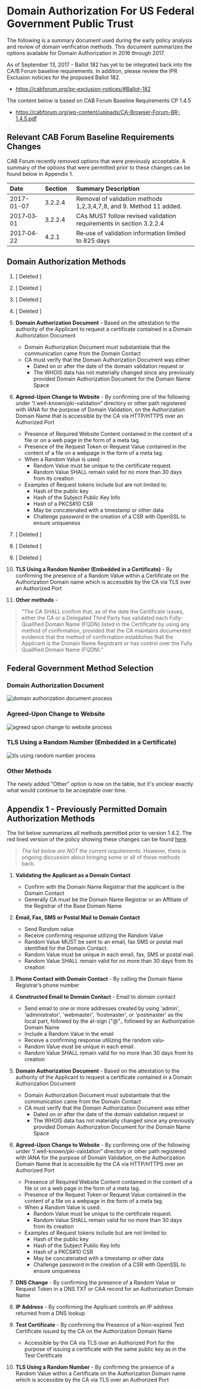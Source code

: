 
# Domain Authorization For US Federal Government Public Trust

The following is a summary document used during the early policy analysis and review of domain verification methods. This document summarizes the options available for Domain Authorization in 2016 through 2017.

As of September 13, 2017 - Ballot 182 has yet to be integrated back into the CA/B Forum baseline requirements. In addition, please review the IPR Exclusion noticies for the proposed Ballot 182.

- https://cabforum.org/ipr-exclusion-notices/#Ballot-182

The content below is based on CAB Forum Baseline Requirements CP 1.4.5
- https://cabforum.org/wp-content/uploads/CA-Browser-Forum-BR-1.4.5.pdf

## Relevant CAB Forum Baseline Requirements Changes

CAB Forum recently removed options that were previously acceptable. A summary of the options that were permitted prior to these changes can be found below in Appendix 1.

| **Date** | **Section&nbsp;&nbsp;** | **Summary Description** |
|:---------|:---------------- |:----------------------------------------------|
| 2017-01-07 | 3.2.2.4 | Removal of validation methods 1,2,3,4,7,8, and 9. Method 11 added. |
| 2017‐03‐01 |  3.2.2.4 | CAs MUST follow revised validation requirements in section 3.2.2.4 |
| 2017‐04‐22 | 4.2.1 | Re‐use of validation information limited to 825 days |

## Domain Authorization Methods

1. [ Deleted ]
2. [ Deleted ]
3. [ Deleted ]
4. [ Deleted ]

5. **Domain Authorization Document** - Based on the attestation to the authority of the Applicant to request a certificate contained in a Domain Authorization Document
	-	Domain Authorization Document must substantiate that the communication came from the Domain Contact
	-	CA must verify that the Domain Authorization Document was either
		-	Dated on or after the date of the domain validation request or
		-	The WHOIS data has not materially changed since any previously provided Domain Authorization Document for the Domain Name Space

6. **Agreed‐Upon Change to Website** - By confirming one of the following under “/.well-known/pki-validation” directory or other path registered with IANA for the purpose of Domain Validation, on the Authorization Domain Name that is accessible by the CA via HTTP/HTTPS over an Authorized Port
	-	Presence of Required Website Content contained in the content of a file or on a web page in the form of a meta tag.
	-	Presence of the Request Token or Request Value contained in the content of a file on a webpage in the form of a meta tag.
	-	When a Random Value is used:
		-	Random Value must be unique to the certificate request.
		-	Random Value SHALL remain valid for no more than 30 days from its creation
	-	Examples of Request tokens include but are not limited to:
		-	Hash of the public key
		-	Hash of the Subject Public Key Info
		-	Hash of a PKCS#10 CSR
		-	May be concatenated with a timestamp or other data
		-	Challenge password in the creation of a CSR with OpenSSL to ensure uniqueness
7. [ Deleted ]
8. [ Deleted ]
9. [ Deleted ]

10. **TLS Using a Random Number (Embedded in a Certificate)** - By confirming the presence of a Random Value within a Certificate on the Authorization Domain name which is accessible by the CA via TLS over an Authorized Port

11. **Other methods** -

> "The CA SHALL confirm that, as of the date the Certificate issues,
> either the CA or a Delegated Third Party has validated each
> Fully‐Qualified Domain Name (FQDN) listed in the Certificate by using
> any method of confirmation, provided that the CA maintains documented
> evidence that the method of confirmation establishes that the
> Applicant is the Domain Name Registrant or has control over the Fully
> Qualified Domain Name (FQDN)."

## Federal Government Method Selection

### Domain Authorization Document
![domain authorization document process](../img/domain_authorization_document.png)

### Agreed‐Upon Change to Website
![agreed upon change to website process](../img/agreed_upon_change_to_website.png)

### TLS Using a Random Number (Embedded in a Certificate)
![tls using random number process](../img/tls_using_random_number.PNG)


### Other Methods
The newly added "Other" option is now on the table, but it's unclear exactly what would continue to be acceptable over time.

## Appendix 1 - Previously Permitted Domain Authorization Methods

The list below summarizes all methods permitted prior to version 1.4.2. The red lined version of the policy showing these changes can be found [here](https://cabforum.org/wp-content/uploads/CA-Browser-Forum-BR-1.4.2-redlined.pdf).

> *The list below are NOT the current requirements.* However, there is ongoing discussion about bringing some or all of these methods back.

1. **Validating the Applicant as a Domain Contact**
	-	Confirm with the Domain Name Registrar that the applicant is the Domain Contact
	-	Generally CA must be the Domain Name Registrar or an Affiliate of the Registrar of the Base Domain Name

2. **Email, Fax, SMS or Postal Mail to Domain Contact**
	-	Send Random value
	-	Receive confirming response utilizing the Random Value
	-	Random Value MUST be sent to an email, fax SMS or postal mail identified for the Domain Contact.
	-	Random Value must be unique in each email, fax, SMS or postal mail.
	-	Random Value SHALL remain valid for no more than 30 days from its creation

3. **Phone Contact with Domain Contact** - By calling the Domain Name Registrar’s phone number

4. **Constructed Email to Domain Contact** - Email to domain contact
	-	Send email to one or more addresses created by using 'admin', 'administrator', 'webmaster', 'hostmaster', or 'postmaster' as the local part, followed by the at-sign ("@"., followed by an Authorization Domain Name
	-	Include a Random Value in the email
	-	Receive a confirming response utilizing the random valu-
	-	Random Value must be unique in each email.
	-	Random Value SHALL remain valid for no more than 30 days from its creation

5. **Domain Authorization Document** - Based on the attestation to the authority of the Applicant to request a certificate contained in a Domain Authorization Document
	-	Domain Authorization Document must substantiate that the communication came from the Domain Contact
	-	CA must verify that the Domain Authorization Document was either
		-	Dated on or after the date of the domain validation request or
		-	The WHOIS data has not materially changed since any previously provided Domain Authorization Document for the Domain Name Space

6. **Agreed‐Upon Change to Website** - By confirming one of the following under “/.well-known/pki-validation” directory or other path registered with IANA for the purpose of Domain Validation, on the Authorization Domain Name that is accessible by the CA via HTTP/HTTPS over an Authorized Port
	-	Presence of Required Website Content contained in the content of a file or on a web page in the form of a meta tag.
	-	Presence of the Request Token or Request Value contained in the content of a file on a webpage in the form of a meta tag.
	-	When a Random Value is used:
		-	Random Value must be unique to the certificate request.
		-	Random Value SHALL remain valid for no more than 30 days from its creation
	-	Examples of Request tokens include but are not limited to:
		-	Hash of the public key
		-	Hash of the Subject Public Key Info
		-	Hash of a PKCS#10 CSR
		-	May be concatenated with a timestamp or other data
		-	Challenge password in the creation of a CSR with OpenSSL to ensure uniqueness

7. **DNS Change** - By confirming the presence of a Random Value or Request Token in a DNS TXT or CAA record for an Authorization Domain Name

8. **IP Address** - By confirming the Applicant controls an IP address returned from a DNS lookup

9. **Test Certificate** - By confirming the Presence of a Non-expired Test Certificate issued by the CA on the Authorization Domain Name
	-	Accessible by the CA via TLS over an Authorized Port for the purpose of issuing a certificate with the same public key as in the Test Certificate

10. **TLS Using a Random Number** - By confirming the presence of a Random Value within a Certificate on the Authorization Domain name which is accessible by the CA via TLS over an Authorized Port
